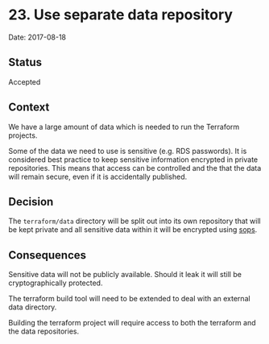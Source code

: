 # 23. Use separate data repository

Date: 2017-08-18

## Status

Accepted

## Context

We have a large amount of data which is needed to run the Terraform projects.

Some of the data we need to use is sensitive (e.g. RDS passwords). It is considered best practice to keep sensitive information encrypted in private repositories. This means that access can be controlled and the that the data will remain secure, even if it is accidentally published.

## Decision

The `terraform/data` directory will be split out into its own repository that will be kept private and all sensitive data within it will be encrypted using [sops](https://github.com/mozilla/sops).

## Consequences

Sensitive data will not be publicly available. Should it leak it will still be cryptographically protected.

The terraform build tool will need to be extended to deal with an external data directory.

Building the terraform project will require access to both the terraform and the data repositories.


